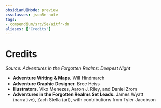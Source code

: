 ```yaml
---
obsidianUIMode: preview
cssclasses: json5e-note
tags:
- compendium/src/5e/aitfr-dn
aliases: ["Credits"]
---
```

# Credits
*Source: Adventures in the Forgotten Realms: Deepest Night* 

- **Adventure Writing & Maps.** Will Hindmarch  
- **Adventure Graphic Designer.** Bree Heiss  
- **Illustrators.** Viko Menezes, Aaron J. Riley, and Daniel Zrom  
- **Adventures in the Forgotten Realms Set Leads.** James Wyatt (narrative), Zach Stella (art), with contributions from Tyler Jacobson